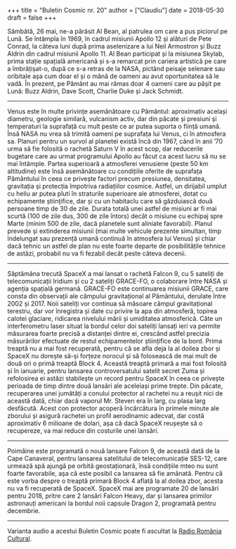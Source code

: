 +++
title = "Buletin Cosmic nr. 20"
author = ["Claudiu"]
date = 2018-05-30
draft = false
+++

Sâmbătă, 26 mai, ne-a părăsit Al Bean, al patrulea om care a pus piciorul pe Lună. Se întâmpla în 1969, în cadrul misiunii Apollo 12 și alături de Pete Conrad, la câteva luni după prima aselenizare a lui Neil Armostron și Buzz Aldrin din cadrul misiunii Apollo 11. Al Bean participat și la misiunea Skylab, prima stație spațială americană și s-a remarcat prin cariera artistică pe care a îmbrățișat-o, după ce s-a retras de la NASA, pictând peisaje selenare sau oribitale așa cum doar el și o mână de oameni au avut oportunitatea să le vadă. În prezent, pe Pământ au mai rămas doar 4 oameni care au pășit pe Lună: Buzz Aldrin, Dave Scott, Charlie Duke și Jack Schmidt.

---

Venus este în multe privințe asemănătoare cu Pământul: aproximativ același diametru, geologie similară, vulcanism activ, dar din păcate și presiuni și temperaturi la suprafață cu mult peste ce ar putea suporta o ființă umană. Însă NASA nu vrea să trimită oameni pe suprafața lui Venus, ci în atmosfera sa. Planuri pentru un survol al planetei există încă din 1967, când în anii ’70 urma să fie folosită o rachetă Saturn V în acest scop, dar reducerile bugetare care au urmat programului Apollo au făcut ca acest lucru să nu se mai întâmple. Partea superioară a atmosferei venusiene (peste 50 km altitudine) este însă asemănătoare cu condițiile oferite de suprafața Pământului în ceea ce privește factori precum presiunea, densitatea, gravitația și protecția împotriva radiațiilor cosmice. Astfel, un dirijabil umplut cu heliu ar putea pluti în straturile superioare ale atmosferei, dotat cu echipamente științifice, dar și cu un habitaclu care să găzduiască două persoane timp de 30 de zile. Durata totală unei astfel de misiuni ar fi mai scurtă (100 de zile dus, 300 de zile întors) decât o misiune cu echipaj spre Marte (minim 500 de zile, dacă planetele sunt aliniate favorabil). Planul prevede și extinderea misiunii (mai multe vehicule prezente simultan, timp îndelungat sau prezență umană continuă în atmosfera lui Venus) și chiar dacă tehnic un astfel de plan nu este foarte departe de posibilitățile tehnice de astăzi, probabil nu va fi fezabil decât peste câteva decenii.

---

Săptămâna trecută SpaceX a mai lansat o rachetă Falcon 9, cu 5 sateliți de telecomunicații Iridium și cu 2 sateliți GRACE-FO, o colaborare între NASA și agenția spațială germană. GRACE-FO este continuarea misiunii GRACE, care consta din observații ale câmpului gravitațional al Pământului, derulate între 2002 și 2017. Noii sateliți vor continua să măsoare câmpul gravitațional terestru, dar vor înregistra și date cu privire la apa din atmosferă, topirea calotei glaciare, ridicarea nivelului mării și umiditatea atmosferică. Câte un interferometru laser situat la bordul celor doi sateliți lansați ieri va permite măsurarea foarte precisă a distanței dintre ei, crescând astfel precizia măsurărilor efectuate de restul echipamentelor științifice de la bord. Prima treaptă nu a mai fost recuperată, pentru că se afla deja la al doilea zbor și SpaceX nu dorește să-și forțeze norocul și să folosească de mai mult de două ori o primă treaptă Block 4. Această treaptă primară a mai fost folosită și în ianuarie, pentru lansarea controversatului satelit secret Zuma și refolosirea ei astăzi stabilește un record pentru SpaceX în ceea ce privește perioada de timp dintre două lansări ale aceleiași prime trepte. Din păcate, recuperarea unei jumătăți a conului protector al rachetei nu a reușit nici de această dată, chiar dacă vaporul Mr. Steven era în larg, cu plasa larg desfăcută. Acest con protector acoperă încărcătura în primele minute ale zborului și asigură rachetei un profil aerodinamic adecvat, dar costă aproximativ 6 milioane de dolari, așa că dacă SpaceX reușește să o recupereze, va mai reduce din costurile unei lansări.

---

Poimâine este programată o nouă lansare Falcon 9, de această dată de la Cape Canaveral, pentru lansarea satelitului de telecomunicație SES-12, care urmează spă ajungă pe orbită geostaționară, însă condițiile mteo nu sunt foarte favorabile, așa că este posibil ca lansarea să fie amânată. Pentru că este vorba despre o treaptă primară Block 4 aflată la al doilea zbor, acesta nu va fi recuperată de SpaceX. SpaceX mai are programate 20 de lansări pentru 2018, pritre care 2 lansări Falcon Heavy, dar și lansarea primilor astronauți americani la bordul noii capsule Dragon 2, programată pentru decembrie.

---

Varianta audio a acestui Buletin Cosmic poate fi ascultat la [Radio România Cultural](https://radioromaniacultural.ro/buletinul-cosmic-5/).